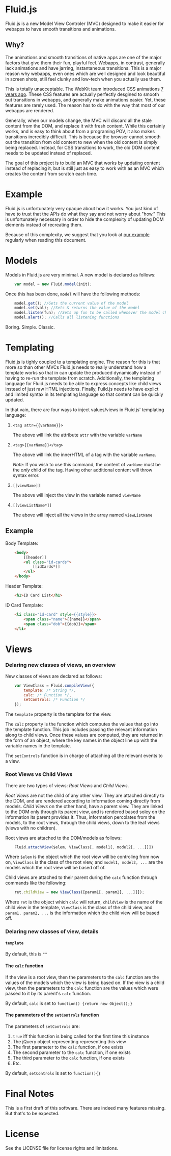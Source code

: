 Fluid.js
========

Fluid.js is a new Model View Controler (MVC) designed to make it easier for
webapps to have smooth transitions and animations.

Why?
----

The animations and smooth transitions of native apps are one of the major
factors that give them their fun, playful feel.  Webapps, in contrast,
generally lack animations and have jarring, instantaneous transitions.  This
is a major reason why webapps, even ones which are well designed and look
beautiful in screen shots, still feel clunky and low-tech when you actually
use them.

This is totally unacceptable.  The WebKit team introduced CSS animations
[7 years ago](https://www.webkit.org/blog/138/css-animation/).  These CSS
features are actually perfectly desgined to smooth out transitions in
webapps, and generally make animations easier.  Yet, these features are
rarely used.  The reason has to do with the way that most of our webapps
are rendered.

Generally, when our models change, the MVC will discard all the stale content
from the DOM, and replace it with fresh content.  While this certainly works,
and is easy to think about from a programing POV, it also makes transitions
incredibly difficult.  This is because the browser cannot smooth out the
transition from old content to new when the old content is simply being
replaced.  Instead, for CSS transitions to work, the old DOM content needs
to be updated instead of replaced.

The goal of this project is to build an MVC that works by updating content
instead of replacing it, but is still just as easy to work with as an MVC
which creates the content from scratch each time.

Example
=======

Fluid.js is unfortunately very opaque about how it works.  You just kind of
have to trust that the APIs do what they say and not worry about "how."  This
is unfortunately necessary in order to hide the complexity of updating DOM
elements instead of recreating them.

Because of this complexity, we suggest that you look at [our example]()
regularly when reading this document.

Models
======

Models in Fluid.js are very minimal.  A new model is declared as follows:
```js
	var model = new Fluid.model(init);
```

Once this has been done, `model` will have the following methods:

```js
	model.get(); //Gets the current value of the model
	model.set(val); //Sets & returns the value of the model
	model.listen(fun); //Sets up fun to be called whenever the model changes
	model.alert(); //Calls all listening functions
```

Boring.  Simple.  Classic.

Templating
==========

Fluid.js is tighly coupled to a templating engine.  The reason for this is
that more so than other MVCs Fluid.js needs to really understand how a
template works so that in can update the produced dynamically instead of
having to re-run the template from scratch.  Additionally, the templating
language for Fluid.js needs to be able to express concepts like child views
instead of just raw HTML injections.  Finally, Fuild.js needs to have explict
and limited syntax in its templating language so that content can be quickly
updated.

In that vain, there are four ways to inject values/views in Fluid.js'
templating language:

1.	`<tag attr={{varName}}>`

	The above will link the attribute `attr` with the variable `varName`

2.	`<tag>{{varName}}</tag>`

	The above will link the innerHTML of a tag with the variable `varName`.

	*Note:* If you wish to use this command, the content of `varName` must be
	the *only* child of the tag.  Having other additional content will throw
	syntax error.

3.	`[[viewName]]`

	The above will inject the view in the variable named `viewName`

4.	`[[viewListName*]]`

	The above will inject all the views in the array named `viewListName`


Example
-------

Body Template:

```html
	<body>
		[[header]]
		<ul class="id-cards">
			[[idCards*]]
		</ul>
	</body>
```

Header Template:

```html
	<h1>ID Card List</h1>
```

ID Card Template:

```html
	<li class="id-card" style={{style}}>
		<span class="name">{{name}}</span>
		<span class="dob">{{dob}}</span>
	</li>
```

Views
=====

### Delaring new classes of views, an overview

New classes of views are declared as follows:

```js
	var ViewClass = Fluid.compileView({
		template: /* String */,
		calc: /* Function */,
		setControls: /* Function */
	});
```

The `template` property is the template for the view.

The `calc` property is the function which computes the values that go into
the template function.  This job includes passing the relevant information
along to child views.  Once these values are computed, they are returned in
the form of an object, where the key names in the object line up with the
variable names in the template.

The `setControls` function is in charge of attaching all the relevant events
to a view.

### Root Views vs Child Views

There are two types of views: *Root Views* and *Child Views*.

*Root Views* are not the child of any other view.  They are attached directly
to the DOM, and are rendered according to information coming directly from
models.  *Child Views* on the other hand, have a parent view.  They are
linked to the DOM only through its parent view, and is rendered based soley
on the information its parent provides it.  Thus, information percolates
from the models, to the root views, through the child views, down to the leaf
views (views with no children).

Root views are attached to the DOM/models as follows:

```js
	Fluid.attachView($elem, ViewClass[, model1[, model2[, ...]]])
```

Where `$elem` is the object which the root view will be controling from now
on, `ViewClass` is the class of the root view, and `model1, model2, ...` are
the models which the root view will be based off of.

Child views are attached to their parent during the `calc` function through
commands like the following:

```js
	ret.childView = new ViewClass([param1[, param2[, ...]]]);
```

Where `ret` is the object which `calc` will return, `childView` is the name
of the child view in the template, `ViewClass` is the class of the child
view, and `param1, param2, ...` is the information which the child view will
be based off.

### Delaring new classes of view, details

#### `template`

By default, this is `""`

#### The `calc` function

If the view is a root view, then the parameters to the `calc` function are
the values of the models which the view is being based on.  If the view is
a child view, then the parameters to the `calc` function are the values which
were passed to it by its parent's `calc` function.

By default, `calc` is set to `function() {return new Object();}`

#### The parameters of the `setControls` function

The parameters of `setControls` are:

1. `true` iff this function is being called for the first time this instance
2. The jQuery object representing representing this view
3. The first parameter to the `calc` function, if one exists
4. The second parameter to the `calc` function, if one exists
5. The third parameter to the `calc` function, if one exists
6. Etc.

By default, `setControls` is set to `function(){}`

Final Notes
===========

This is a first draft of this software.  There are indeed many features
missing.  But that's to be expected.

License
=======

See the LICENSE file for license rights and limitations. 
